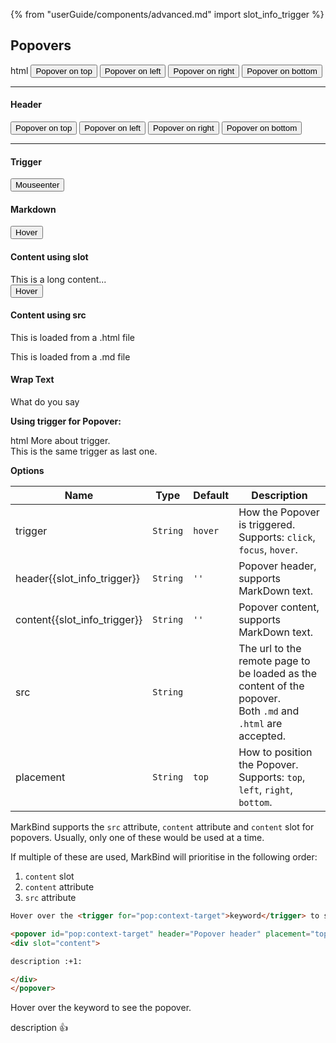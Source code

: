 {% from "userGuide/components/advanced.md" import slot_info_trigger %}

## Popovers

<include src="codeAndOutput.md" boilerplate >
<variable name="highlightStyle">html</variable>
<variable name="code">
<popover content="Lorem ipsum dolor sit amet" placement="top">
  <button class="btn btn-secondary">Popover on top</button>
</popover>
<popover content="Lorem ipsum dolor sit amet" placement="left">
  <button class="btn btn-secondary">Popover on left</button>
</popover>
<popover content="Lorem ipsum dolor sit amet" placement="right">
  <button class="btn btn-secondary">Popover on right</button>
</popover>
<popover content="Lorem ipsum dolor sit amet" placement="bottom">
  <button class="btn btn-secondary">Popover on bottom</button>
</popover>
<hr>
<h4 class="no-index">Header</h4>
<popover header="Header" content="Lorem ipsum dolor sit amet" placement="top">
  <button class="btn btn-secondary">Popover on top</button>
</popover>
<popover header="Header" content="Lorem ipsum dolor sit amet" placement="left">
  <button class="btn btn-secondary">Popover on left</button>
</popover>
<popover header="Header" content="Lorem ipsum dolor sit amet" placement="right">
  <button class="btn btn-secondary">Popover on right</button>
</popover>
<popover header="Header" content="Lorem ipsum dolor sit amet" placement="bottom">
  <button class="btn btn-secondary">Popover on bottom</button>
</popover>
<hr />
<h4 class="no-index">Trigger</h4>
<p>
  <popover header="Header" content="Lorem ipsum dolor sit amet" placement="top" trigger="hover">
    <button class="btn btn-secondary">Mouseenter</button>
  </popover>
</p>
<h4 class="no-index">Markdown</h4>
<p>
  <popover header="**Emoji header** :rocket:" content="!!emoji!! content :cat:">
    <button class="btn btn-secondary">Hover</button>
  </popover>
</p>
<h4 class="no-index">Content using slot</h4>
<popover header="**Emoji header** :rocket:">
  <div slot="content">
    This is a long content...
  </div>
  <button class="btn btn-secondary">Hover</button>
</popover>
<h4 class="no-index">Content using src</h4>
<p>
  <popover header="From a HTML file" src="{{ baseUrl }}/userGuide/syntax/extra/loadContent.html#fragment">
    This is loaded from a .html file
  </popover>
</p>
<p>
  <popover header="From a MarkDown file" src="{{ baseUrl }}/userGuide/formattingContents.md#overview">
    This is loaded from a .md file
  </popover>
</p>
<h4 class="no-index">Wrap Text</h4>
<popover header="false" content="Nice!">What do you say</popover>
</variable>
</include>

**Using trigger for Popover:**<br>

<include src="codeAndOutput.md" boilerplate >
<variable name="highlightStyle">html</variable>
<variable name="code">
More about <trigger for="pop:trigger_id">trigger</trigger>.
<popover id="pop:trigger_id" content="This popover is triggered by a trigger"></popover>
<br>
This is the same <trigger for="pop:trigger_id">trigger</trigger> as last one.
</variable>
</include>

<panel header="More about triggers">
<include src="extra/triggers.md" />
</panel><p/>

****Options****

| Name                         | Type     | Default | Description                                                                                                    |
| ---------------------------- | -------- | ------- | ---------------------------------------------------------------------------------------------------------------|
| trigger                      | `String` | `hover` | How the Popover is triggered.<br>Supports: `click`, `focus`, `hover`.                                          |
| header{{slot_info_trigger}}  | `String` | `''`    | Popover header, supports MarkDown text.                                                                        |
| content{{slot_info_trigger}} | `String` | `''`    | Popover content, supports MarkDown text.                                                                       |
| src                          | `String` |         | The url to the remote page to be loaded as the content of the popover.<br>Both `.md` and `.html` are accepted. |
| placement                    | `String` | `top`   | How to position the Popover.<br>Supports: `top`, `left`, `right`, `bottom`.                                    |

<box type="info" light>

MarkBind supports the `src` attribute, `content` attribute and `content` slot for popovers. 
Usually, only one of these would be used at a time.

If multiple of these are used, MarkBind will prioritise in the following order:
  1. `content` slot
  1. `content` attribute
  1. `src` attribute
</box>

<span id="short" class="d-none">

```html
Hover over the <trigger for="pop:context-target">keyword</trigger> to see the popover.

<popover id="pop:context-target" header="Popover header" placement="top">
<div slot="content">

description :+1:

</div>
</popover>
```
</span>

<span id="examples" class="d-none">

Hover over the <trigger for="pop:context-target">keyword</trigger> to see the popover.

<popover id="pop:context-target" header="Popover header" placement="top">
<div slot="content">

description :+1:

</div>
</popover>
</span>
